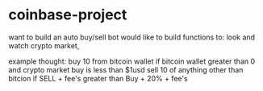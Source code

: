 # coinbase-project
want to build an auto buy/sell bot 
would like to build functions to:
  look and watch crypto market,
  
  example thought:
    buy 10 from bitcoin wallet if bitcoin wallet greater than 0 and crypto market buy is less than $1usd
    sell 10 of anything other than bitcion if SELL + fee's greater than Buy + 20% + fee's
